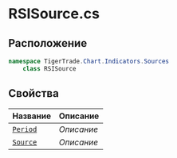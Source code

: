 
# RSISource.cs
## Расположение
```csharp
namespace TigerTrade.Chart.Indicators.Sources  
    class RSISource
```

## Свойства
| Название | Описание |
| --- | --- |
| [`Period`](./svoistva/Period.md) | *Описание* |
| [`Source`](./svoistva/Source.md) | *Описание* |
